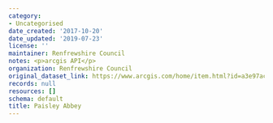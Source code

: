 ```yaml
---
category:
- Uncategorised
date_created: '2017-10-20'
date_updated: '2019-07-23'
license: ''
maintainer: Renfrewshire Council
notes: <p>arcgis API</p>
organization: Renfrewshire Council
original_dataset_link: https://www.arcgis.com/home/item.html?id=a3e97ac0a65b4ae1b2c4609aad95e4c8
records: null
resources: []
schema: default
title: Paisley Abbey
---
```

